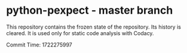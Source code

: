 # python-pexpect - master branch

This repository contains the frozen state of the repository.
Its history is cleared. It is used only for static code
analysis with Codacy.

Commit Time: 1722275997